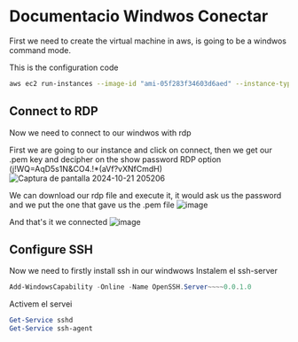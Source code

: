 # Documentacio Windwos Conectar
First we need to create the virtual machine in aws, is going to be a windwos command mode.


This is the configuration code
```bash
aws ec2 run-instances --image-id "ami-05f283f34603d6aed" --instance-type "t2.micro" --key-name "vockey" --network-interfaces '{"AssociatePublicIpAddress":true,"DeviceIndex":0,"Groups":["sg-043cafb8fe8705658"]}' --credit-specification '{"CpuCredits":"standard"}' --metadata-options '{"HttpEndpoint":"enabled","HttpPutResponseHopLimit":2,"HttpTokens":"required"}' --private-dns-name-options '{"HostnameType":"ip-name","EnableResourceNameDnsARecord":true,"EnableResourceNameDnsAAAARecord":false}' --count "1"
```
## Connect to RDP
Now we need to connect to our windwos with rdp

First we are going to our instance and click on connect, then we get our .pem key and decipher on the show password RDP option (j!WQ=AqD5s1N&CO4.!*(aVf?vXNfCmdH)
![Captura de pantalla 2024-10-21 205206](https://github.com/user-attachments/assets/1e2014bf-450a-4c8e-b5b6-34b85a565371)

We can download our rdp file and execute it, it would ask us the password and we put the one that gave us the .pem file
![image](https://github.com/user-attachments/assets/812d26e4-f1a0-433b-9b47-57a63158a5fe)

And that's it we connected
![image](https://github.com/user-attachments/assets/3e5bdfc0-8bf7-47fb-80dc-b0ee08280578)

## Configure SSH
Now we need to firstly install ssh in our windwows
Instalem el ssh-server
```powershell
Add-WindowsCapability -Online -Name OpenSSH.Server~~~~0.0.1.0
```
Activem el servei
```powershell
Get-Service sshd
Get-Service ssh-agent
```
